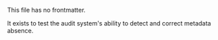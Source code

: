 This file has no frontmatter.

It exists to test the audit system's ability to detect and correct metadata absence.
